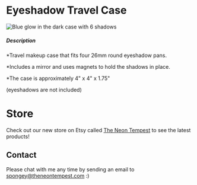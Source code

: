 
# Eyeshadow Travel Case


![Blue glow in the dark case with 6 shadows](theneontempest.github.io/images/Blue1.JPG)

##### Description

*Travel makeup case that fits four 26mm round eyeshadow pans. 

*Includes a mirror and uses magnets to hold the shadows in place. 

*The case is approximately 4" x 4" x 1.75"

(eyeshadows are not included)


# Store

Check out our new store on Etsy called [The Neon Tempest](https://www.etsy.com/shop/TheNeonTempest?ref=l2-shopheader-name) to see the latest products! 

## Contact

Please chat with me any time by sending an email to spongey@theneontempest.com :) 

